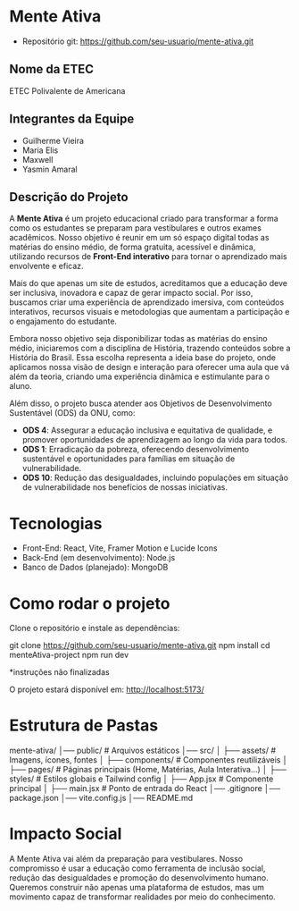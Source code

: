 # Mente Ativa

* Repositório git: https://github.com/seu-usuario/mente-ativa.git

## Nome da ETEC  
ETEC Polivalente de Americana

## Integrantes da Equipe  
- Guilherme Vieira  
- Maria Elis 
- Maxwell
- Yasmin Amaral


## Descrição do Projeto  
A **Mente Ativa** é um projeto educacional criado para transformar a forma como os estudantes se preparam para vestibulares e outros exames acadêmicos. Nosso objetivo é reunir em um só espaço digital todas as matérias do ensino médio, de forma gratuita, acessível e dinâmica, utilizando recursos de **Front-End interativo** para tornar o aprendizado mais envolvente e eficaz.  

Mais do que apenas um site de estudos, acreditamos que a educação deve ser inclusiva, inovadora e capaz de gerar impacto social. Por isso, buscamos criar uma experiência de aprendizado imersiva, com conteúdos interativos, recursos visuais e metodologias que aumentam a participação e o engajamento do estudante.  

Embora nosso objetivo seja disponibilizar todas as matérias do ensino médio, iniciaremos com a disciplina de História, trazendo conteúdos sobre a História do Brasil. Essa escolha representa a ideia base do projeto, onde aplicamos nossa visão de design e interação para oferecer uma aula que vá além da teoria, criando uma experiência dinâmica e estimulante para o aluno.  

Além disso, o projeto busca atender aos Objetivos de Desenvolvimento Sustentável (ODS) da ONU, como:  
- **ODS 4**: Assegurar a educação inclusiva e equitativa de qualidade, e promover oportunidades de aprendizagem ao longo da vida para todos.  
- **ODS 1**: Erradicação da pobreza, oferecendo desenvolvimento sustentável e oportunidades para famílias em situação de vulnerabilidade.  
- **ODS 10**: Redução das desigualdades, incluindo populações em situação de vulnerabilidade nos benefícios de nossas iniciativas. 


# Tecnologias

* Front-End: React, Vite, Framer Motion e Lucide Icons
* Back-End (em desenvolvimento): Node.js
* Banco de Dados (planejado): MongoDB


# Como rodar o projeto

Clone o repositório e instale as dependências:

git clone https://github.com/seu-usuario/mente-ativa.git
npm install
cd menteAtiva-project
npm run dev

*instruções não finalizadas

O projeto estará disponível em: [http://localhost:5173/](http://localhost:5173/)



# Estrutura de Pastas

mente-ativa/
│── public/               # Arquivos estáticos
│── src/
│   ├── assets/           # Imagens, ícones, fontes
│   ├── components/       # Componentes reutilizáveis
│   ├── pages/            # Páginas principais (Home, Matérias, Aula Interativa...)
│   ├── styles/           # Estilos globais e Tailwind config
│   ├── App.jsx           # Componente principal
│   ├── main.jsx          # Ponto de entrada do React
│── .gitignore
│── package.json
│── vite.config.js
│── README.md


# Impacto Social

A Mente Ativa vai além da preparação para vestibulares. Nosso compromisso é usar a educação como ferramenta de inclusão social, redução das desigualdades e promoção do desenvolvimento humano.
Queremos construir não apenas uma plataforma de estudos, mas um movimento capaz de transformar realidades por meio do conhecimento.
